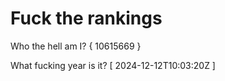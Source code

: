 # Fuck the rankings

Who the hell am I?
{ 10615669 }

What fucking year is it?
[ 2024-12-12T10:03:20Z ]
